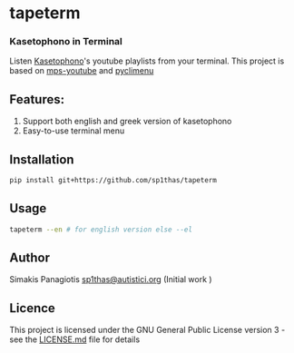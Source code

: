 # tapeterm
### Kasetophono in Terminal
Listen [Kasetophono](http://www.kasetophono.com)'s youtube playlists from your terminal. This project is based on [mps-youtube](https://github.com/mps-youtube/mps-youtube) and [pyclimenu](https://github.com/sp1thas/pyclimenu) 

## Features:
1. Support both english and greek version of kasetophono
2. Easy-to-use terminal menu

## 

## Installation
```bash
pip install git+https://github.com/sp1thas/tapeterm
```

## Usage
```bash
tapeterm --en # for english version else --el
```

## Author
Simakis Panagiotis [sp1thas@autistici.org](mailto://sp1thas@autistici.org) (Initial work )

## Licence
This project is licensed under the GNU General Public License version 3 - see the [LICENSE.md](LICENSE.md) file for details

